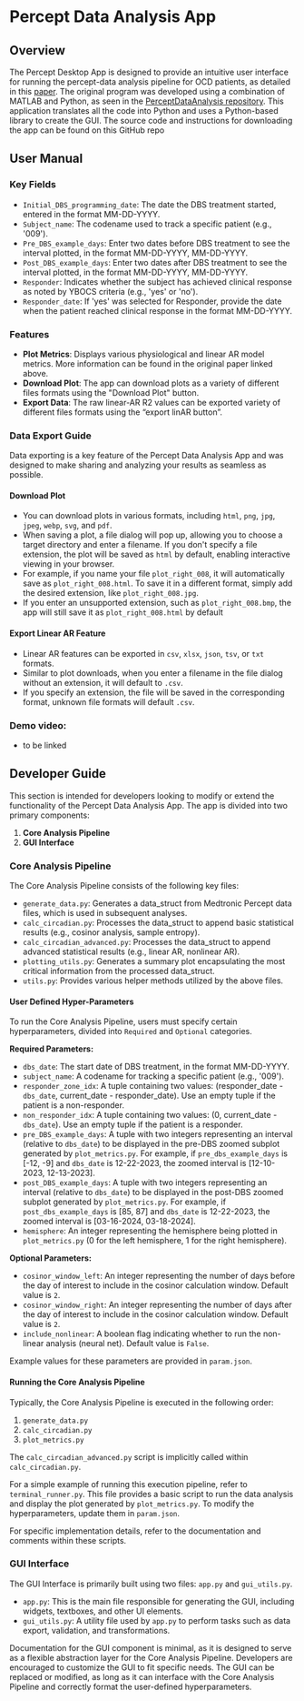 # Percept Data Analysis App

## Overview

The Percept Desktop App is designed to provide an intuitive user interface for running the percept-data analysis pipeline for OCD patients, as detailed in this [paper](https://www.nature.com/articles/s41591-024-03125-0). The original program was developed using a combination of MATLAB and Python, as seen in the [PerceptDataAnalysis repository](https://github.com/shethlab/PerceptDataAnalysis). This application translates all the code into Python and uses a Python-based library to create the GUI. The source code and instructions for downloading the app can be found on this GitHub repo

## User Manual

### Key Fields

- `Initial_DBS_programming_date`: The date the DBS treatment started, entered in the format MM-DD-YYYY.
- `Subject_name`: The codename used to track a specific patient (e.g., '009').
- `Pre_DBS_example_days`: Enter two dates before DBS treatment to see the interval plotted, in the format MM-DD-YYYY, MM-DD-YYYY.
- `Post_DBS_example_days`: Enter two dates after DBS treatment to see the interval plotted, in the format MM-DD-YYYY, MM-DD-YYYY.
- `Responder`: Indicates whether the subject has achieved clinical response as noted by YBOCS criteria (e.g., 'yes' or 'no').
- `Responder_date`: If 'yes' was selected for Responder, provide the date when the patient reached clinical response in the format MM-DD-YYYY.

### Features
- **Plot Metrics**: Displays various physiological and linear AR model metrics. More information can be found in the original paper linked above.
- **Download Plot**: The app can download plots as a variety of different files formats using the "Download Plot" button.
- **Export Data**: The raw linear-AR R2 values can be exported variety of different files formats using the “export linAR button”.

### Data Export Guide

Data exporting is a key feature of the Percept Data Analysis App and was designed to make sharing and analyzing your results as seamless as possible.

#### Download Plot

- You can download plots in various formats, including `html`, `png`, `jpg`, `jpeg`, `webp`, `svg`, and `pdf`.
- When saving a plot, a file dialog will pop up, allowing you to choose a target directory and enter a filename. If you don't specify a file extension, the plot will be saved as `html` by default, enabling interactive viewing in your browser.
- For example, if you name your file `plot_right_008`, it will automatically save as `plot_right_008.html`. To save it in a different format, simply add the desired extension, like `plot_right_008.jpg`.
- If you enter an unsupported extension, such as `plot_right_008.bmp`, the app will still save it as `plot_right_008.html` by default

#### Export Linear AR Feature

- Linear AR features can be exported in `csv`, `xlsx`, `json`, `tsv`, or `txt` formats.
- Similar to plot downloads, when you enter a filename in the file dialog without an extension, it will default to `.csv`.
- If you specify an extension, the file will be saved in the corresponding format, unknown file formats will default `.csv`.

### Demo video:
- to be linked


## Developer Guide

This section is intended for developers looking to modify or extend the functionality of the Percept Data Analysis App. The app is divided into two primary components:

1. **Core Analysis Pipeline**
2. **GUI Interface**

### Core Analysis Pipeline

The Core Analysis Pipeline consists of the following key files:

- `generate_data.py`: Generates a data_struct from Medtronic Percept data files, which is used in subsequent analyses.
- `calc_circadian.py`: Processes the data_struct to append basic statistical results (e.g., cosinor analysis, sample entropy).
- `calc_circadian_advanced.py`: Processes the data_struct to append advanced statistical results (e.g., linear AR, nonlinear AR).
- `plotting_utils.py`: Generates a summary plot encapsulating the most critical information from the processed data_struct.
- `utils.py`: Provides various helper methods utilized by the above files.

#### User Defined Hyper-Parameters

To run the Core Analysis Pipeline, users must specify certain hyperparameters, divided into `Required` and `Optional` categories.

**Required Parameters:**

- `dbs_date`: The start date of DBS treatment, in the format MM-DD-YYYY.
- `subject_name`: A codename for tracking a specific patient (e.g., '009').
- `responder_zone_idx`: A tuple containing two values: (responder_date - `dbs_date`, current_date - responder_date). Use an empty tuple if the patient is a non-responder.
- `non_responder_idx`: A tuple containing two values: (0, current_date - `dbs_date`). Use an empty tuple if the patient is a responder.
- `pre_DBS_example_days`: A tuple with two integers representing an interval (relative to `dbs_date`) to be displayed in the pre-DBS zoomed subplot generated by `plot_metrics.py`. For example, if `pre_dbs_example_days` is [-12, -9] and `dbs_date` is 12-22-2023, the zoomed interval is [12-10-2023, 12-13-2023].
- `post_DBS_example_days`: A tuple with two integers representing an interval (relative to `dbs_date`) to be displayed in the post-DBS zoomed subplot generated by `plot_metrics.py`. For example, if `post_dbs_example_days` is [85, 87] and `dbs_date` is 12-22-2023, the zoomed interval is [03-16-2024, 03-18-2024].
- `hemisphere`: An integer representing the hemisphere being plotted in `plot_metrics.py` (0 for the left hemisphere, 1 for the right hemisphere).

**Optional Parameters:**

- `cosinor_window_left`: An integer representing the number of days before the day of interest to include in the cosinor calculation window. Default value is `2`.
- `cosinor_window_right`: An integer representing the number of days after the day of interest to include in the cosinor calculation window. Default value is `2`.
- `include_nonlinear`: A boolean flag indicating whether to run the non-linear analysis (neural net). Default value is `False`.

Example values for these parameters are provided in `param.json`.

#### Running the Core Analysis Pipeline

Typically, the Core Analysis Pipeline is executed in the following order:

1. `generate_data.py`
2. `calc_circadian.py`
3. `plot_metrics.py`

The `calc_circadian_advanced.py` script is implicitly called within `calc_circadian.py`.

For a simple example of running this execution pipeline, refer to `terminal_runner.py`. This file provides a basic script to run the data analysis and display the plot generated by `plot_metrics.py`. To modify the hyperparameters, update them in `param.json`.

For specific implementation details, refer to the documentation and comments within these scripts.

### GUI Interface

The GUI Interface is primarily built using two files: `app.py` and `gui_utils.py`.

- `app.py`: This is the main file responsible for generating the GUI, including widgets, textboxes, and other UI elements.
- `gui_utils.py`: A utility file used by `app.py` to perform tasks such as data export, validation, and transformations.

Documentation for the GUI component is minimal, as it is designed to serve as a flexible abstraction layer for the Core Analysis Pipeline. Developers are encouraged to customize the GUI to fit specific needs. The GUI can be replaced or modified, as long as it can interface with the Core Analysis Pipeline and correctly format the user-defined hyperparameters.


